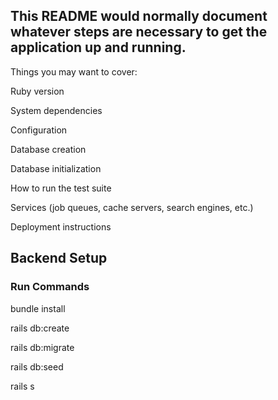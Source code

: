 

 ## This README would normally document whatever steps are necessary to get the application up and running.

Things you may want to cover:

Ruby version

System dependencies

Configuration

Database creation

Database initialization

How to run the test suite

Services (job queues, cache servers, search engines, etc.)

Deployment instructions

## Backend Setup

### Run Commands

bundle install

rails db:create

rails db:migrate

rails db:seed

rails s